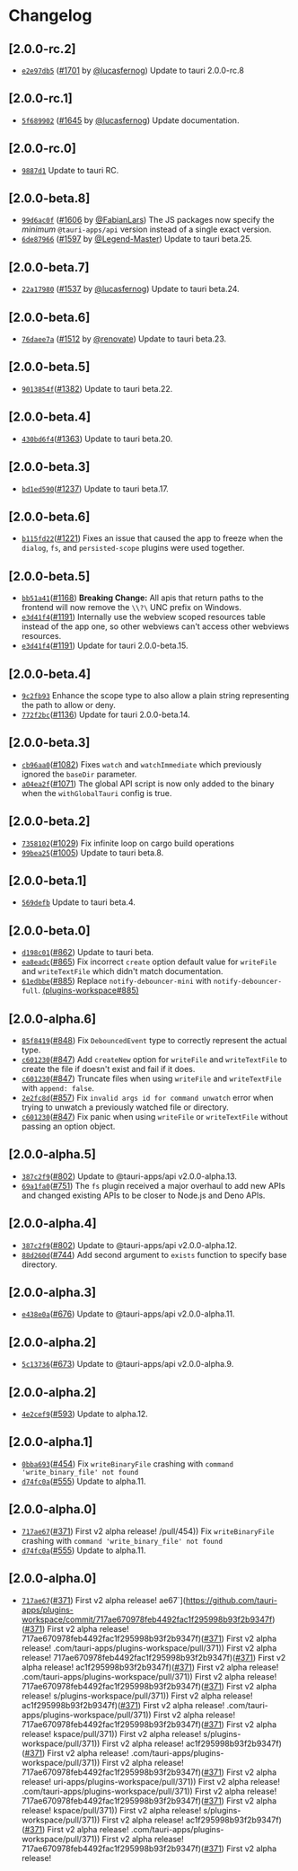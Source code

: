 # Changelog

## \[2.0.0-rc.2]

- [`e2e97db5`](https://github.com/tauri-apps/plugins-workspace/commit/e2e97db51983267f5be84d4f6f0278d58834d1f5) ([#1701](https://github.com/tauri-apps/plugins-workspace/pull/1701) by [@lucasfernog](https://github.com/tauri-apps/plugins-workspace/../../lucasfernog)) Update to tauri 2.0.0-rc.8

## \[2.0.0-rc.1]

- [`5f689902`](https://github.com/tauri-apps/plugins-workspace/commit/5f68990297f2cefac4220649a469adb7fa94fe1b) ([#1645](https://github.com/tauri-apps/plugins-workspace/pull/1645) by [@lucasfernog](https://github.com/tauri-apps/plugins-workspace/../../lucasfernog)) Update documentation.

## \[2.0.0-rc.0]

- [`9887d1`](https://github.com/tauri-apps/plugins-workspace/commit/9887d14bd0e971c4c0f5c1188fc4005d3fc2e29e) Update to tauri RC.

## \[2.0.0-beta.8]

- [`99d6ac0f`](https://github.com/tauri-apps/plugins-workspace/commit/99d6ac0f9506a6a4a1aa59c728157190a7441af6) ([#1606](https://github.com/tauri-apps/plugins-workspace/pull/1606) by [@FabianLars](https://github.com/tauri-apps/plugins-workspace/../../FabianLars)) The JS packages now specify the *minimum* `@tauri-apps/api` version instead of a single exact version.
- [`6de87966`](https://github.com/tauri-apps/plugins-workspace/commit/6de87966ecc00ad9d91c25be452f1f46bd2b7e1f) ([#1597](https://github.com/tauri-apps/plugins-workspace/pull/1597) by [@Legend-Master](https://github.com/tauri-apps/plugins-workspace/../../Legend-Master)) Update to tauri beta.25.

## \[2.0.0-beta.7]

- [`22a17980`](https://github.com/tauri-apps/plugins-workspace/commit/22a17980ff4f6f8c40adb1b8f4ffc6dae2fe7e30) ([#1537](https://github.com/tauri-apps/plugins-workspace/pull/1537) by [@lucasfernog](https://github.com/tauri-apps/plugins-workspace/../../lucasfernog)) Update to tauri beta.24.

## \[2.0.0-beta.6]

- [`76daee7a`](https://github.com/tauri-apps/plugins-workspace/commit/76daee7aafece34de3092c86e531cf9eb1138989) ([#1512](https://github.com/tauri-apps/plugins-workspace/pull/1512) by [@renovate](https://github.com/tauri-apps/plugins-workspace/../../renovate)) Update to tauri beta.23.

## \[2.0.0-beta.5]

- [`9013854f`](https://github.com/tauri-apps/plugins-workspace/commit/9013854f42a49a230b9dbb9d02774765528a923f)([#1382](https://github.com/tauri-apps/plugins-workspace/pull/1382)) Update to tauri beta.22.

## \[2.0.0-beta.4]

- [`430bd6f4`](https://github.com/tauri-apps/plugins-workspace/commit/430bd6f4f379bee5d232ae6b098ae131db7f178a)([#1363](https://github.com/tauri-apps/plugins-workspace/pull/1363)) Update to tauri beta.20.

## \[2.0.0-beta.3]

- [`bd1ed590`](https://github.com/tauri-apps/plugins-workspace/commit/bd1ed5903ffcce5500310dac1e59e8c67674ef1e)([#1237](https://github.com/tauri-apps/plugins-workspace/pull/1237)) Update to tauri beta.17.

## \[2.0.0-beta.6]

- [`b115fd22`](https://github.com/tauri-apps/plugins-workspace/commit/b115fd22e0da073f5d758c13474ec2106cf78163)([#1221](https://github.com/tauri-apps/plugins-workspace/pull/1221)) Fixes an issue that caused the app to freeze when the `dialog`, `fs`, and `persisted-scope` plugins were used together.

## \[2.0.0-beta.5]

- [`bb51a41`](https://github.com/tauri-apps/plugins-workspace/commit/bb51a41d67ebf989e8aedf10c4b1a7f9514d1bdf)([#1168](https://github.com/tauri-apps/plugins-workspace/pull/1168)) **Breaking Change:** All apis that return paths to the frontend will now remove the `\\?\` UNC prefix on Windows.
- [`e3d41f4`](https://github.com/tauri-apps/plugins-workspace/commit/e3d41f4011bd3ea3ce281bb38bbe31d3709f8e0f)([#1191](https://github.com/tauri-apps/plugins-workspace/pull/1191)) Internally use the webview scoped resources table instead of the app one, so other webviews can't access other webviews resources.
- [`e3d41f4`](https://github.com/tauri-apps/plugins-workspace/commit/e3d41f4011bd3ea3ce281bb38bbe31d3709f8e0f)([#1191](https://github.com/tauri-apps/plugins-workspace/pull/1191)) Update for tauri 2.0.0-beta.15.

## \[2.0.0-beta.4]

- [`9c2fb93`](https://github.com/tauri-apps/plugins-workspace/commit/9c2fb9306ecd3936a2aef56b3c012899036db098) Enhance the scope type to also allow a plain string representing the path to allow or deny.
- [`772f2bc`](https://github.com/tauri-apps/plugins-workspace/commit/772f2bc3495a4f83f1c3e538cbac6d29cbd7d5ef)([#1136](https://github.com/tauri-apps/plugins-workspace/pull/1136)) Update for tauri 2.0.0-beta.14.

## \[2.0.0-beta.3]

- [`cb96aa0`](https://github.com/tauri-apps/plugins-workspace/commit/cb96aa06277f7b864952827ec9fb1e74c8a1f761)([#1082](https://github.com/tauri-apps/plugins-workspace/pull/1082)) Fixes `watch` and `watchImmediate` which previously ignored the `baseDir` parameter.
- [`a04ea2f`](https://github.com/tauri-apps/plugins-workspace/commit/a04ea2f38294d5a3987578283badc8eec87a7752)([#1071](https://github.com/tauri-apps/plugins-workspace/pull/1071)) The global API script is now only added to the binary when the `withGlobalTauri` config is true.

## \[2.0.0-beta.2]

- [`7358102`](https://github.com/tauri-apps/plugins-workspace/commit/735810237e21504a027a65a7b3c25fd7e594288a)([#1029](https://github.com/tauri-apps/plugins-workspace/pull/1029)) Fix infinite loop on cargo build operations
- [`99bea25`](https://github.com/tauri-apps/plugins-workspace/commit/99bea2559c2c0648c2519c50a18cd124dacef57b)([#1005](https://github.com/tauri-apps/plugins-workspace/pull/1005)) Update to tauri beta.8.

## \[2.0.0-beta.1]

- [`569defb`](https://github.com/tauri-apps/plugins-workspace/commit/569defbe9492e38938554bb7bdc1be9151456d21) Update to tauri beta.4.

## \[2.0.0-beta.0]

- [`d198c01`](https://github.com/tauri-apps/plugins-workspace/commit/d198c014863ee260cb0de88a14b7fc4356ef7474)([#862](https://github.com/tauri-apps/plugins-workspace/pull/862)) Update to tauri beta.
- [`ea8eadc`](https://github.com/tauri-apps/plugins-workspace/commit/ea8eadce85b2e3e8eb7eb1a779fc3aa6c1201fa3)([#865](https://github.com/tauri-apps/plugins-workspace/pull/865)) Fix incorrect `create` option default value for `writeFile` and `writeTextFile` which didn't match documentation.
- [`61edbbe`](https://github.com/tauri-apps/plugins-workspace/commit/61edbbec0acda4213ed8684f75a973e8be123a52)([#885](https://github.com/tauri-apps/plugins-workspace/pull/885)) Replace `notify-debouncer-mini` with `notify-debouncer-full`. [(plugins-workspace#885)](https://github.com/tauri-apps/plugins-workspace/pull/885)

## \[2.0.0-alpha.6]

- [`85f8419`](https://github.com/tauri-apps/plugins-workspace/commit/85f841968200316958d707db0c39bb115f762471)([#848](https://github.com/tauri-apps/plugins-workspace/pull/848)) Fix `DebouncedEvent` type to correctly represent the actual type.
- [`c601230`](https://github.com/tauri-apps/plugins-workspace/commit/c60123093ddf725af7228494182fed697ff8b021)([#847](https://github.com/tauri-apps/plugins-workspace/pull/847)) Add `createNew` option for `writeFile` and `writeTextFile` to create the file if doesn't exist and fail if it does.
- [`c601230`](https://github.com/tauri-apps/plugins-workspace/commit/c60123093ddf725af7228494182fed697ff8b021)([#847](https://github.com/tauri-apps/plugins-workspace/pull/847)) Truncate files when using `writeFile` and `writeTextFile` with `append: false`.
- [`2e2fc8d`](https://github.com/tauri-apps/plugins-workspace/commit/2e2fc8de69dd8d282b66ec81561d57d8af802dc5)([#857](https://github.com/tauri-apps/plugins-workspace/pull/857)) Fix `invalid args id for command unwatch` error when trying to unwatch a previously watched file or directory.
- [`c601230`](https://github.com/tauri-apps/plugins-workspace/commit/c60123093ddf725af7228494182fed697ff8b021)([#847](https://github.com/tauri-apps/plugins-workspace/pull/847)) Fix panic when using `writeFile` or `writeTextFile` without passing an option object.

## \[2.0.0-alpha.5]

- [`387c2f9`](https://github.com/tauri-apps/plugins-workspace/commit/387c2f9e0ce4c75c07ffa3fd76391a25b58f5daf)([#802](https://github.com/tauri-apps/plugins-workspace/pull/802)) Update to @tauri-apps/api v2.0.0-alpha.13.
- [`69a1fa0`](https://github.com/tauri-apps/plugins-workspace/commit/69a1fa099c3143b6e426492f1c9d9cfbe56d2209)([#751](https://github.com/tauri-apps/plugins-workspace/pull/751)) The `fs` plugin received a major overhaul to add new APIs and changed existing APIs to be closer to Node.js and Deno APIs.

## \[2.0.0-alpha.4]

- [`387c2f9`](https://github.com/tauri-apps/plugins-workspace/commit/387c2f9e0ce4c75c07ffa3fd76391a25b58f5daf)([#802](https://github.com/tauri-apps/plugins-workspace/pull/802)) Update to @tauri-apps/api v2.0.0-alpha.12.
- [`88d260d`](https://github.com/tauri-apps/plugins-workspace/commit/88d260d90130f9df4b9ce00c1ad1bf1e4b30b1c0)([#744](https://github.com/tauri-apps/plugins-workspace/pull/744)) Add second argument to `exists` function to specify base directory.

## \[2.0.0-alpha.3]

- [`e438e0a`](https://github.com/tauri-apps/plugins-workspace/commit/e438e0a62d4b430a5159f05f13ecd397dd891a0d)([#676](https://github.com/tauri-apps/plugins-workspace/pull/676)) Update to @tauri-apps/api v2.0.0-alpha.11.

## \[2.0.0-alpha.2]

- [`5c13736`](https://github.com/tauri-apps/plugins-workspace/commit/5c137365c60790e8d4037d449e8237aa3fffdab0)([#673](https://github.com/tauri-apps/plugins-workspace/pull/673)) Update to @tauri-apps/api v2.0.0-alpha.9.

## \[2.0.0-alpha.2]

- [`4e2cef9`](https://github.com/tauri-apps/plugins-workspace/commit/4e2cef9b702bbbb9cf4ee17de50791cb21f1b2a4)([#593](https://github.com/tauri-apps/plugins-workspace/pull/593)) Update to alpha.12.

## \[2.0.0-alpha.1]

- [`0bba693`](https://github.com/tauri-apps/plugins-workspace/commit/0bba6932c09da5267a9dbf75ba52252e39458420)([#454](https://github.com/tauri-apps/plugins-workspace/pull/454)) Fix `writeBinaryFile` crashing with `command 'write_binary_file' not found`
- [`d74fc0a`](https://github.com/tauri-apps/plugins-workspace/commit/d74fc0a097996e90a37be8f57d50b7d1f6ca616f)([#555](https://github.com/tauri-apps/plugins-workspace/pull/555)) Update to alpha.11.

## \[2.0.0-alpha.0]

- [`717ae67`](https://github.com/tauri-apps/plugins-workspace/commit/717ae670978feb4492fac1f295998b93f2b9347f)([#371](https://github.com/tauri-apps/plugins-workspace/pull/371)) First v2 alpha release!
  /pull/454)) Fix `writeBinaryFile` crashing with `command 'write_binary_file' not found`
- [`d74fc0a`](https://github.com/tauri-apps/plugins-workspace/commit/d74fc0a097996e90a37be8f57d50b7d1f6ca616f)([#555](https://github.com/tauri-apps/plugins-workspace/pull/555)) Update to alpha.11.

## \[2.0.0-alpha.0]

- [`717ae67`](https://github.com/tauri-apps/plugins-workspace/commit/717ae670978feb4492fac1f295998b93f2b9347f)([#371](https://github.com/tauri-apps/plugins-workspace/pull/371)) First v2 alpha release!
  ae67\`]\(https://github.com/tauri-apps/plugins-workspace/commit/717ae670978feb4492fac1f295998b93f2b9347f)([#371](https://github.com/tauri-apps/plugins-workspace/pull/371)) First v2 alpha release!
  717ae670978feb4492fac1f295998b93f2b9347f)([#371](https://github.com/tauri-apps/plugins-workspace/pull/371)) First v2 alpha release!
  .com/tauri-apps/plugins-workspace/pull/371)) First v2 alpha release!
  717ae670978feb4492fac1f295998b93f2b9347f)([#371](https://github.com/tauri-apps/plugins-workspace/pull/371)) First v2 alpha release!
  ac1f295998b93f2b9347f)([#371](https://github.com/tauri-apps/plugins-workspace/pull/371)) First v2 alpha release!
  .com/tauri-apps/plugins-workspace/pull/371)) First v2 alpha release!
  717ae670978feb4492fac1f295998b93f2b9347f)([#371](https://github.com/tauri-apps/plugins-workspace/pull/371)) First v2 alpha release!
  s/plugins-workspace/pull/371)) First v2 alpha release!
  ac1f295998b93f2b9347f)([#371](https://github.com/tauri-apps/plugins-workspace/pull/371)) First v2 alpha release!
  .com/tauri-apps/plugins-workspace/pull/371)) First v2 alpha release!
  717ae670978feb4492fac1f295998b93f2b9347f)([#371](https://github.com/tauri-apps/plugins-workspace/pull/371)) First v2 alpha release!
  kspace/pull/371)) First v2 alpha release!
  s/plugins-workspace/pull/371)) First v2 alpha release!
  ac1f295998b93f2b9347f)([#371](https://github.com/tauri-apps/plugins-workspace/pull/371)) First v2 alpha release!
  .com/tauri-apps/plugins-workspace/pull/371)) First v2 alpha release!
  717ae670978feb4492fac1f295998b93f2b9347f)([#371](https://github.com/tauri-apps/plugins-workspace/pull/371)) First v2 alpha release!
uri-apps/plugins-workspace/pull/371)) First v2 alpha release!
  .com/tauri-apps/plugins-workspace/pull/371)) First v2 alpha release!
  717ae670978feb4492fac1f295998b93f2b9347f)([#371](https://github.com/tauri-apps/plugins-workspace/pull/371)) First v2 alpha release!
  kspace/pull/371)) First v2 alpha release!
  s/plugins-workspace/pull/371)) First v2 alpha release!
  ac1f295998b93f2b9347f)([#371](https://github.com/tauri-apps/plugins-workspace/pull/371)) First v2 alpha release!
  .com/tauri-apps/plugins-workspace/pull/371)) First v2 alpha release!
  717ae670978feb4492fac1f295998b93f2b9347f)([#371](https://github.com/tauri-apps/plugins-workspace/pull/371)) First v2 alpha release!
